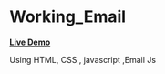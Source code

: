 <div class="conatiner">
<h1>Working_Email</h1>
  <a href="https://rajshree-nagane.github.io/Email/"><strong>Live Demo</strong></a>
  <p>Using HTML, CSS , javascript ,Email Js  </p>
</div>
